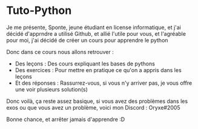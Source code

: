 # Tuto-Python

Je me présente, Sponte, jeune étudiant en license informatique, et j'ai décidé d'apprndre a utilisé Github, et allié l'utile pour vous, et l'agréable pour moi, j'ai décidé de créer un cours pour apprendre le python

Donc dans ce cours nous allons retrouver :
  - Des leçons : Des cours expliquant les bases de pythons
  - Des exercices : Pour mettre en pratique ce qu'on a appris dans les leçons
  - Et des réponses : Rassurrez-vous, si vous n'y arriver pas, je vous offre une voir plusieurs solution(s)

Donc voilà, ça reste assez basique, si vous avez des problèmes dans les exos ou que vous avez un problème, voici mon Discord : Oryxe#2005

Bonne chance, et arrêter jamais d'apprendre :D

